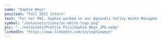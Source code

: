 ```yaml
---
name: "Sophie Weyn"
position: "Fall 2021 Intern"
text: "For her PBI, Sophie worked on our Agoundis Valley Waste Management Project, where she did research focused on designing a laundry washing space that controls wastewater runoff and ways to reuse plastic waste. For her personal project, Sophie worked on workshops and a proposal for a Women's and Girls' Empowerment/Education Camp."
symbol: "/notassets/icons/uc-white-logo.png"
pic: "../notassets/Profile Pics/Sophie Weyn_JPG.webp"
linkedIn: "https://www.linkedin.com/in/sophieweyn"
---
```

